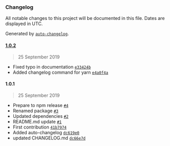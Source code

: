 ### Changelog

All notable changes to this project will be documented in this file. Dates are displayed in UTC.

Generated by [`auto-changelog`](https://github.com/CookPete/auto-changelog).

#### [1.0.2](https://github.com/aliev/restful-react-with/compare/1.0.1...1.0.2)

> 25 September 2019

- Fixed typo in documentation [`e33424b`](https://github.com/aliev/restful-react-with/commit/e33424b05e7fbcf6e318ff2b34b0b4b0ceec8ced)
- Added changelog command for yarn [`e4a0f4a`](https://github.com/aliev/restful-react-with/commit/e4a0f4a1e0ad176ce0a14104cdb3e7b28f7992bb)

#### 1.0.1

> 25 September 2019

- Prepare to npm release [`#4`](https://github.com/aliev/restful-react-with/pull/4)
- Renamed package [`#3`](https://github.com/aliev/restful-react-with/pull/3)
- Updated dependencies [`#2`](https://github.com/aliev/restful-react-with/pull/2)
- README.md update [`#1`](https://github.com/aliev/restful-react-with/pull/1)
- First contribution [`41b7974`](https://github.com/aliev/restful-react-with/commit/41b797408ec268be07b937bb8cd0eb352af59822)
- Added auto-changelog [`dc619e0`](https://github.com/aliev/restful-react-with/commit/dc619e04077f63ab4242a3aa9bf5e4d2d17ea576)
- updated CHANGELOG.md [`dc66e7d`](https://github.com/aliev/restful-react-with/commit/dc66e7d13587ab27500b97c21f4da736cf8219bc)
